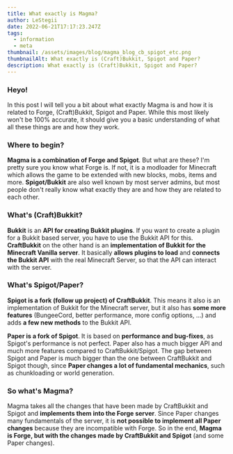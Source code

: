 ```yaml
---
title: What exactly is Magma?
author: LeStegii
date: 2022-06-21T17:17:23.247Z
tags:
  - information
  - meta
thumbnail: /assets/images/blog/magma_blog_cb_spigot_etc.png
thumbnailAlt: What exactly is (Craft)Bukkit, Spigot and Paper?
description: What exactly is (Craft)Bukkit, Spigot and Paper?
---
```

### Heyo!

In this post I will tell you a bit about what exactly Magma is and how it is related to Forge, (Craft)Bukkit, Spigot and Paper. While this most likely won't be 100% accurate, it should give you a basic understanding of what all these things are and how they work.

### Where to begin?

**Magma is a combination of Forge and Spigot**. But what are these? I'm pretty sure you know what Forge is. If not, it is a modloader for Minecraft which allows the game to be extended with new blocks, mobs, items and more. **Spigot/Bukkit** are also well known by most server admins, but most people don't really know what exactly they are and how they are related to each other.

### What's (Craft)Bukkit?

**Bukkit** is an **API for creating Bukkit plugins**. If you want to create a plugin for a Bukkit based server, you have to use the Bukkit API for this. 
**CraftBukkit** on the other hand is an **implementation of Bukkit for the Minecraft Vanilla server**. It basically **allows plugins to load** and **connects the Bukkit API** with the real Minecraft Server, so that the API can interact with the server.

### What's Spigot/Paper?

**Spigot is a fork (follow up project) of CraftBukkit**. This means it also is an implementation of Bukkit for the Minecraft server, but it also has **some more features** (BungeeCord, better performance, more config options, ...) and adds **a few new methods** to the Bukkit API.

**Paper is a fork of Spigot**. It is based on **performance and bug-fixes**, as Spigot's performance is not perfect. Paper also has a much bigger API and much more features compared to CraftBukkit/Spigot. The gap between Spigot and Paper is much bigger than the one between CraftBukkit and Spigot though, since **Paper changes a lot of fundamental mechanics**, such as chunkloading or world generation.

### So what's Magma?

Magma takes all the changes that have been made by CraftBukkit and Spigot and **implements them into the Forge server**. Since Paper changes many fundamentals of the server, it is **not possible to implement all Paper changes** because they are incompatible with Forge. So in the end, **Magma is Forge, but with the changes made by CraftBukkit and Spigot** (and some Paper changes).